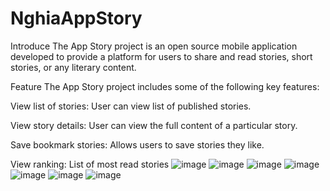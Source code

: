 # NghiaAppStory
Introduce
The App Story project is an open source mobile application developed to provide a platform for users to share and read stories, short stories, or any literary content.

Feature
The App Story project includes some of the following key features:

View list of stories: User can view list of published stories.

View story details: User can view the full content of a particular story.

Save bookmark stories: Allows users to save stories they like.

View ranking: List of most read stories
![image](https://github.com/NghiaLT-202/NghiaAppStory/assets/68336982/b9087d5e-0ef9-43db-936d-44bf148041a4)
![image](https://github.com/NghiaLT-202/NghiaAppStory/assets/68336982/670e7f75-7aad-4eb9-899a-28fad4e824ab)
![image](https://github.com/NghiaLT-202/NghiaAppStory/assets/68336982/2eabef64-dd89-4c5e-9ba2-47913ac389fb)
![image](https://github.com/NghiaLT-202/NghiaAppStory/assets/68336982/cfa4fddc-ee63-4562-b722-e288c21f91b4)
![image](https://github.com/NghiaLT-202/NghiaAppStory/assets/68336982/f7cf7d17-73c7-4b77-bf10-6ccc35ed7bbb)
![image](https://github.com/NghiaLT-202/NghiaAppStory/assets/68336982/7caacf87-7720-404f-a5f6-b186f6c959e7)
![image](https://github.com/NghiaLT-202/NghiaAppStory/assets/68336982/bcfb5b8f-f9aa-4764-b291-910249681f58)


